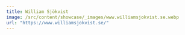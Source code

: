 ```yaml
---
title: William Sjökvist
image: /src/content/showcase/_images/www.williamsjokvist.se.webp
url: "https://www.williamsjokvist.se/"
---
```

